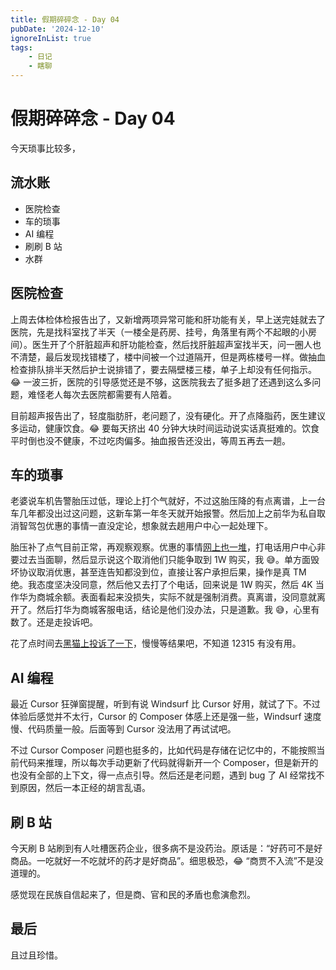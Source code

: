 ```yaml
---
title: 假期碎碎念 - Day 04
pubDate: '2024-12-10'
ignoreInList: true
tags:
    - 日记
    - 瞎聊
---
```


# 假期碎碎念 - Day 04

今天琐事比较多，

## 流水账

-   医院检查
-   车的琐事
-   AI 编程
-   刷刷 B 站
-   水群

## 医院检查

上周去体检体检报告出了，又新增两项异常可能和肝功能有关，早上送完娃就去了医院，先是找科室找了半天（一楼全是药房、挂号，角落里有两个不起眼的小房间）。医生开了个肝脏超声和肝功能检查，然后找肝脏超声室找半天，问一圈人也不清楚，最后发现找错楼了，楼中间被一个过道隔开，但是两栋楼号一样。做抽血检查排队排半天然后护士说排错了，要去隔壁楼三楼，单子上却没有任何指示。😂 一波三折，医院的引导感觉还是不够，这医院我去了挺多趟了还遇到这么多问题，难怪老人每次去医院都需要有人陪着。

目前超声报告出了，轻度脂肪肝，老问题了，没有硬化。开了点降脂药，医生建议多运动，健康饮食。😂 要每天挤出 40 分钟大块时间运动说实话真挺难的。饮食平时倒也没不健康，不过吃肉偏多。抽血报告还没出，等周五再去一趟。

## 车的琐事

老婆说车机告警胎压过低，理论上打个气就好，不过这胎压降的有点离谱，上一台车几年都没出过这问题，这新车第一年冬天就开始报警。然后加上之前华为私自取消智驾包优惠的事情一直没定论，想象就去趟用户中心一起处理下。

胎压补了点气目前正常，再观察观察。优惠的事情[网上也一堆](https://tousu.sina.com.cn/index/search/?keywords=%E9%97%AE%E7%95%8C%E6%99%BA%E9%A9%BE%E5%8C%85%E4%BC%98%E6%83%A0&t=1)，打电话用户中心非要过去当面聊，然后显示说这个取消他们只能争取到 1W 购买，我 😅。单方面毁坏协议取消优惠，甚至连告知都没到位，直接让客户承担后果，操作是真 TM 绝。我态度坚决没同意，然后他又去打了个电话，回来说是 1W 购买，然后 4K 当作华为商城余额。表面看起来没损失，实际不就是强制消费。真离谱，没同意就离开了。然后打华为商城客服电话，结论是他们没办法，只是道歉。我 😅，心里有数了。还是走投诉吧。

花了点时间去[黑猫上投诉了一下](https://tousu.sina.com.cn/complaint/view/17378240425/?sld=3b987782638d99bce83df95be46960db)，慢慢等结果吧，不知道 12315 有没有用。

## AI 编程

最近 Cursor 狂弹窗提醒，听到有说 Windsurf 比 Cursor 好用，就试了下。不过体验后感觉并不太行，Cursor 的 Composer 体感上还是强一些，Windsurf 速度慢、代码质量一般。后面等到 Cursor 没法用了再试试吧。

不过 Cursor Composer 问题也挺多的，比如代码是存储在记忆中的，不能按照当前代码来推理，所以每次手动更新了代码就得新开一个 Composer，但是新开的也没有全部的上下文，得一点点引导。然后还是老问题，遇到 bug 了 AI 经常找不到原因，然后一本正经的胡言乱语。

## 刷 B 站

今天刷 B 站刷到有人吐槽医药企业，很多病不是没药治。原话是：“好药可不是好商品。一吃就好一不吃就坏的药才是好商品”。细思极恐，😂 “商贾不入流”不是没道理的。

感觉现在民族自信起来了，但是商、官和民的矛盾也愈演愈烈。

## 最后

且过且珍惜。
